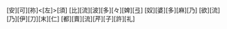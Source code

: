 [安][可][祢]<[左]>[須] [比][流][波][多][々][婢][弖] [奴][婆][多][麻][乃] [欲][流][乃][伊][刀][末][仁] [都][賣][流][芹][子][許][礼]
